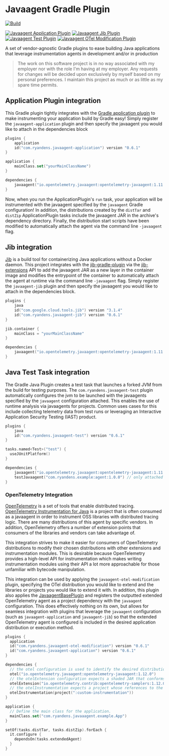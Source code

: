 # Javaagent Gradle Plugin

[![Build](https://github.com/ryandens/javaagent-gradle-plugin/actions/workflows/gradle.yml/badge.svg?branch=main)](https://github.com/ryandens/javaagent-gradle-plugin/actions/workflows/gradle.yml)

[![Javaagent Application Plugin](https://img.shields.io/maven-metadata/v/https/plugins.gradle.org/m2/com.ryandens/plugin/maven-metadata.xml.svg?label=Javaagent%20Application%20Plugin)](https://plugins.gradle.org/plugin/com.ryandens.javaagent-application)
[![Javaagent Jib Plugin](https://img.shields.io/maven-metadata/v/https/plugins.gradle.org/m2/com.ryandens/plugin/maven-metadata.xml.svg?label=Javaagent%20Jib%20Plugin)](https://plugins.gradle.org/plugin/com.ryandens.javaagent-jib)
[![Javaagent Test Plugin](https://img.shields.io/maven-metadata/v/https/plugins.gradle.org/m2/com.ryandens/plugin/maven-metadata.xml.svg?label=Javaagent%20Test%20Plugin)](https://plugins.gradle.org/plugin/com.ryandens.javaagent-test)
[![Javaagent OTel Modification Plugin](https://img.shields.io/maven-metadata/v/https/plugins.gradle.org/m2/com.ryandens/plugin/maven-metadata.xml.svg?label=Javaagent%20OTel%20Modification%20Plugin)](https://plugins.gradle.org/plugin/com.ryandens.javaagent-otel-modification)


A set of vendor-agnostic Gradle plugins to ease building Java applications that leverage instrumentation agents in 
development and/or in production 

> The work on this software project is in no way associated with my employer nor with the role I'm having at my employer. Any requests for changes will be decided upon exclusively by myself based on my personal preferences. I maintain this project as much or as little as my spare time permits.

## Application Plugin integration

This Gradle plugin tightly integrates with the [Gradle application plugin](https://docs.gradle.org/current/userguide/application_plugin.html) 
to make instrumenting your application build by Gradle easy! Simply register the `javaagent-application` plugin and 
then specify the javaagent you would like to attach in the dependencies block

```kotlin
plugins {
    application
    id("com.ryandens.javaagent-application") version "0.6.1"
}

application {
    mainClass.set("yourMainClassName")
}

dependencies {
    javaagent("io.opentelemetry.javaagent:opentelemetry-javaagent:1.11.1")
}
```

Now, when you run the ApplicationPlugin's `run` task, your application will be instrumented with the javaagent specified
by the `javaagent` Gradle configuration! In addition, the distributions created by the `distTar` and `distZip` 
ApplicationPlugin tasks include the javaagent JAR in the archive's dependency directory. Finally, the distribution 
start scripts have been modified to automatically attach the agent via the command line `-javaagent` flag.

## Jib integration

[Jib](https://github.com/GoogleContainerTools/jib) is a build tool for containerizing Java applications without a Docker
daemon. This project integrates with the [jib-gradle-plugin](https://github.com/GoogleContainerTools/jib/tree/master/jib-gradle-plugin)
via the [jib-extensions](https://github.com/GoogleContainerTools/jib-extensions) API to add the javaagent JAR as a new 
layer in the container image and modifies the entrypoint of the container to automatically attach the agent at runtime 
via the command line `-javaagent` flag. Simply register the `javaagent-jib` plugin and then specify the javaagent you 
would like to attach in the dependencies block.

```kotlin
plugins {
    java
    id("com.google.cloud.tools.jib") version "3.1.4"
    id("com.ryandens.javaagent-jib") version "0.6.1"
}

jib.container {
    mainClass = "yourMainClassName"
}

dependencies {
    javaagent("io.opentelemetry.javaagent:opentelemetry-javaagent:1.11.1")
}
```

## Java Test Task integration
The Gradle Java Plugin creates a test task that launches a forked JVM from the build for testing purposes. The 
`com.ryandens.javaagent-test` plugin automatically configures the jvm to be launched with the javaagents specified by 
the `javaagent` configuration attached. This enables the use of runtime analysis via javaagents for projects. Common
uses cases for this include collecting telemetry data from test runs or leveraging an Interactive Application Security
Testing (IAST) product.


```kotlin
plugins {
    java
    id("com.ryandens.javaagent-test") version "0.6.1"
}

tasks.named<Test>("test") {
  useJUnitPlatform()
}

dependencies {
    javaagent("io.opentelemetry.javaagent:opentelemetry-javaagent:1.11.1")  
    testJavaagent("com.ryandens.example:agent:1.0.0") // only attached to test task but ignored by other gradle plugins in this project.
}
```

### OpenTelemetry Integration
[OpenTelemetry](https://OpenTelemetry.io) is a set of tools that enable distributed tracing. 
[OpenTelemetry Instrumentation for Java](https://github.com/open-telemetry/opentelemetry-java-instrumentation/) is a 
project that is often consumed as a javaagent in order to instrument OSS libraries with distributed tracing logic. There
are many distributions of this agent by specific vendors. In addition, OpenTelemetry offers a number of extension points
that consumers of the libraries and vendors can take advantage of.

This integration strives to make it easier for consumers of OpenTelemetry distributions to modify their chosen distributions
with other extensions and instrumentation modules. This is desirable because OpenTelemetry provides a high-level API for
instrumentation which makes writing instrumentation modules using their API a lot more approachable for those unfamiliar
with bytecode manipulation. 

This integration can be used by applying the `javaagent-otel-modification` plugin, specifying the OTel distribution you would like to
extend and the libraries or projects you would like to extend it with. In addition, this plugin also applies the
[JavaagentBasePlugin](./plugin/src/main/kotlin/com/ryandens/javaagent/JavaagentBasePlugin.kt) and registers the outputted
extended OpenTelemetry agent as a project dependency with the `javaagent` configuration. This does effectively nothing
on its own, but allows for seamless integration with plugins that leverage the `javaagent` configuration (such as 
`javaagent-application` and `javaagent-jib`) so that the extended OpenTelemetry agent is configured is included in the 
desired application distribution or execution method.


```kotlin
plugins {
  application
  id("com.ryandens.javaagent-otel-modification") version "0.6.1"
  id("com.ryandens.javaagent-application") version "0.6.1"
}

dependencies {
  // the otel configuration is used to identify the desired distribution to modify
  otel("io.opentelemetry.javaagent:opentelemetry-javaagent:1.12.0")
  // the otelExtension configuration expects a shaded JAR that conforms to OTel's rules
  otelExtension("io.opentelemetry.contrib:opentelemetry-samplers:1.12.0-alpha")
  // the otelInstrumentation expects a project whose references to the OTel API have been relocated in order to match the agent's shaded class names. Note, this plugin will rename the files from .class -> .classdata 
  otelInstrumentation(project(":custom-instrumentation"))
}

application {
  // Define the main class for the application.
  mainClass.set("com.ryandens.javaaagent.example.App")
}

setOf(tasks.distTar, tasks.distZip).forEach {
  it.configure {
    dependsOn(tasks.extendedAgent)
  }
}
```
